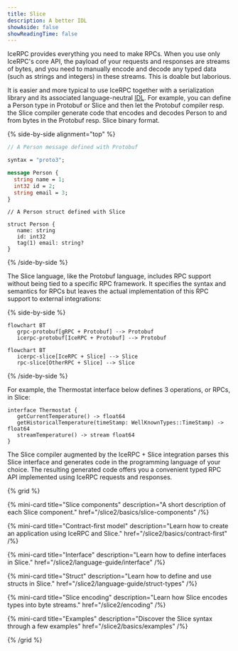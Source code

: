 ```yaml
---
title: Slice
description: A better IDL
showAside: false
showReadingTime: false
---
```


IceRPC provides everything you need to make RPCs. When you use only IceRPC's core API, the payload of your requests
and responses are streams of bytes, and you need to manually encode and decode any typed data (such as strings and
integers) in these streams. This is doable but laborious.

It is easier and more typical to use IceRPC together with a serialization library and its associated language-neutral
[IDL][idl]. For example, you can define a Person type in Protobuf or Slice and then let the Protobuf compiler resp. the
Slice compiler generate code that encodes and decodes Person to and from bytes in the Protobuf resp. Slice binary
format.

{% side-by-side alignment="top" %}

```protobuf
// A Person message defined with Protobuf

syntax = "proto3";

message Person {
  string name = 1;
  int32 id = 2;
  string email = 3;
}
```

```slice
// A Person struct defined with Slice

struct Person {
   name: string
   id: int32
   tag(1) email: string?
}
```

{% /side-by-side %}

The Slice language, like the Protobuf language, includes RPC support without being tied to a specific RPC framework. It
specifies the syntax and semantics for RPCs but leaves the actual implementation of this RPC support to external
integrations:

{% side-by-side %}

```mermaid
flowchart BT
   grpc-protobuf[gRPC + Protobuf] --> Protobuf
   icerpc-protobuf[IceRPC + Protobuf] --> Protobuf
```

```mermaid
flowchart BT
   icerpc-slice[IceRPC + Slice] --> Slice
   rpc-slice[OtherRPC + Slice] --> Slice

```

{% /side-by-side %}

For example, the Thermostat interface below defines 3 operations, or RPCs, in Slice:

```slice
interface Thermostat {
   getCurrentTemperature() -> float64
   getHistoricalTemperature(timeStamp: WellKnownTypes::TimeStamp) -> float64
   streamTemperature() -> stream float64
}
```

The Slice compiler augmented by the IceRPC + Slice integration parses this Slice interface and generates code in the
programming language of your choice. The resulting generated code offers you a convenient typed RPC API implemented
using IceRPC requests and responses.

{% grid %}

{% mini-card
   title="Slice components"
   description="A short description of each Slice component."
   href="/slice2/basics/slice-components" /%}

{% mini-card
   title="Contract-first model"
   description="Learn how to create an application using IceRPC and Slice."
   href="/slice2/basics/contract-first" /%}

{% mini-card
   title="Interface"
   description="Learn how to define interfaces in Slice."
   href="/slice2/language-guide/interface" /%}

{% mini-card
   title="Struct"
   description="Learn how to define and use structs in Slice."
   href="/slice2/language-guide/struct-types" /%}

{% mini-card
   title="Slice encoding"
   description="Learn how Slice encodes types into byte streams."
   href="/slice2/encoding" /%}

{% mini-card
   title="Examples"
   description="Discover the Slice syntax through a few examples"
   href="/slice2/basics/examples" /%}

{% /grid %}

[icerpc]: ../
[idl]: https://en.wikipedia.org/wiki/Interface_description_language
